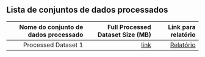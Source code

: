 ## Lista de conjuntos de dados processados


| Nome do conjunto de dados processado |  Full Processed Dataset Size (MB)  | Link para relatório |
| ---:| ---: | ---: 
| Processed Dataset 1 | [link](/Data/Processed/SP.csv) | [Relatório](Docs/Project/Charter.md)|




